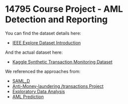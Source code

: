 # 14795 Course Project - AML Detection and Reporting

You can find the dataset details here:  
- [IEEE Explore Dataset Introduction](https://ieeexplore.ieee.org/document/10356193)  

And the actual dataset here:  
- [Kaggle Synthetic Transaction Monitoring Dataset](https://www.kaggle.com/datasets/berkanoztas/synthetic-transaction-monitoring-dataset-aml)

We referenced the approaches from:
- [SAML_D](https://www.kaggle.com/code/likhithd007/saml-d#XG-BOOST)
- [Anti-Money-laundering /transactions Project](https://www.kaggle.com/code/yashnarendrajadhav/anti-money-laundering-transactions-project)
- [Exploratory Data Analysis](https://www.kaggle.com/code/diptaru/exploratory-data-analysis)
- [AML Prediction](https://www.kaggle.com/code/gbiamgaurav/aml-prediction)
